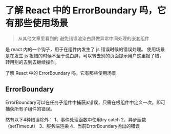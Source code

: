 

# 了解 React 中的 ErrorBoundary 吗，它有那些使用场景

> 从其他文章里看到的 避免错误渲染白屏做异常中间处理的嵌套组件

是 react 内的一个钩子，用于在组件内发生了 js 错误时候的错误处理。 使用场景是在发生 js 报错的时候不至于说白屏，可以转去别的页面提示用户这里报了错，转用别的去到去继续操作。


了解 React 中的 ErrorBoundary 吗，它有那些使用场景


## ErrorBoundary
ErrorBoundary可以在任务子组件中捕获js错误，只需在根组件中定义一次，即可捕获所有子组件的错误。

然有以下4种错误除外：
1、事件处理函数中使用try catch
2、异步函数（setTimeout）
3、服务端渲染
4、当前ErrorBoundary抛出的错误














